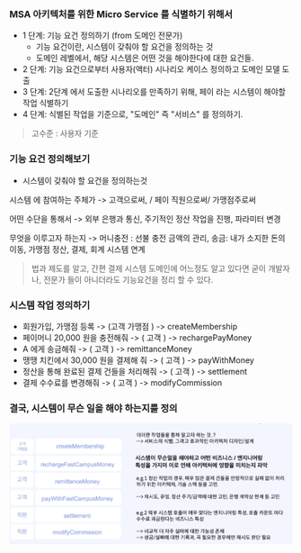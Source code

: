 ### MSA 아키텍처를 위한 Micro Service 를 식별하기 위해서
- 1 단계: 기능 요건 정의하기 (from 도메인 전문가)
  - 기능 요건이란, 시스템이 갖춰야 할 요건을 정의하는 것
  - 도메인 레벨에서, 해당 시스템은 어떤 것을 해야한다에 대한 요건들.
- 2 단계: 기능 요건으로부터 사용자(액터) 시나리오 케이스 정의하고 도메인 모델 도출
- 3 단계: 2단계 에서 도출한 시나리오를 만족하기 위해, 페이 라는 시스템이 해야할 작업 식별하기
- 4 단계: 식별된 작업을 기준으로, "도메인" 즉 "서비스" 를 정의하기.

> 고수준 : 사용자 기준


### 기능 요건 정의해보기
- 시스템이 갖춰야 할 요건을 정의하는것

시스템 에 참여하는 주체가 -> 고객으로써, / 페이 직원으로써/ 가맹점주로써

어떤 수단을 통해서 -> 외부 은행과 통신, 주기적인 정산 작업을 진행, 파라미터 변경

무엇을 이루고자 하는지 -> 머니충전 : 선불 충전 금액의 관리, 송금: 내가 소지한 돈의 이동, 가맹점 정산, 결제, 회계 시스템 연계

> 법과 제도를 알고, 간편 결제 시스템 도메인에 어느정도 알고 있다면 굳이 개발자나, 전문가 들이 아니더라도 기능요건을 정리 할 수 있다.

### 시스템 작업 정의하기 
- 회원가입, 가맹점 등록 -> (고객 가맹점 ) -> createMembership
- 페이머니 20,000 원을 충전해줘 -> ( 고객 ) -> rechargePayMoney 
- A 에게 송금해줘 -> ( 고객 ) -> remittanceMoney
- 땡땡 치킨에서 30,000 원을 결제해 줘 -> ( 고객 ) -> payWithMoney
- 정산을 통해 완료된 결제 건들을 처리해줘 -> ( 고객 ) -> settlement 
- 결제 수수료를 변경해줘 -> ( 고객 ) -> modifyCommission

### 결국, 시스템이 무슨 일을 해야 하는지를 정의
![img_9.png](image/img_9.png)


